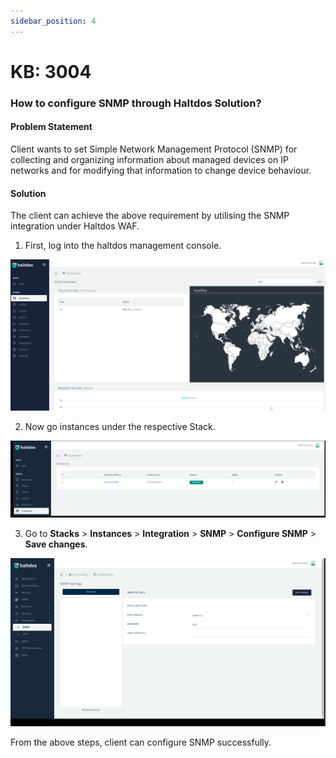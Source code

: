 ```yaml
---
sidebar_position: 4
---
```


# KB: 3004

### How to configure SNMP through Haltdos Solution?

#### Problem Statement

Client wants to set  Simple Network Management Protocol (SNMP) for collecting and organizing information about managed devices on IP networks and for modifying that information to change device behaviour.

#### Solution

The client can achieve the above requirement by utilising the SNMP integration under Haltdos WAF.

1. First, log into the haltdos management console.

![snmp](/img/platform/v6/kb/snmp1.png)

2. Now go instances under the respective Stack.

![snmp](/img/platform/v6/kb/snmp2.png)

3. Go to **Stacks** > **Instances** > **Integration** > **SNMP** > **Configure SNMP** > **Save changes**.

![snmp](/img/platform/v6/kb/snmp3.png)

From the above steps, client can configure SNMP successfully.